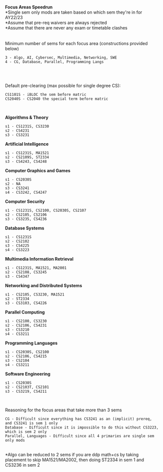 **Focus Areas Speedrun** </br>
*Single sem only mods are taken based on which sem they're in for AY22/23 </br>
*Assume that pre-req waivers are always rejected </br>
*Assume that there are never any exam or timetable clashes </br>
</br>
</br>
Minimum number of sems for each focus area (constructions provided below)
```
3 - Algo, AI, Cybersec, Multimedia, Networking, SWE
4 - CG, Database, Parallel, Programming Langs
```
</br>
</br>

Default pre-clearing (max possible for single degree CS):
```
CS1101S - iBLOC the sem before matric
CS2040S - CS2040 the special term before matric
```
</br>

**Algorithms & Theory**
```
s1 - CS1231S, CS3230
s2 - CS4231
s3 - CS3231
```
**Artificial Intelligence**
```
s1 - CS1231S, MA1521
s2 - CS2109S, ST2334
s3 - CS4243, CS4248
```
**Computer Graphics and Games**
```
s1 - CS2030S
s2 - NA
s3 - CS3241
s4 - CS3242, CS4247
```
**Computer Security**
```
s1 - CS1231S, CS2100, CS2030S, CS2107
s2 - CS2105, CS2106
s3 - CS3235, CS4236
```
**Database Systems**
```
s1 - CS1231S
s2 - CS2102
s3 - CS4225
s4 - CS3223
```
**Multimedia Information Retrieval**
```
s1 - CS1231S, MA1521, MA2001
s2 - CS2108, CS3245
s3 - CS4347
```
**Networking and Distributed Systems**
```
s1 - CS2105, CS3230, MA1521
s2 - ST2334
s3 - CS3103, CS4226
```
**Parallel Computing**
```
s1 - CS2100, CS3230
s2 - CS2106, CS4231
s3 - CS3210
s4 - CS3211
```
**Programming Languages**
```
s1 - CS2030S, CS2100
s2 - CS2106, CS4215
s3 - CS2104
s4 - CS3211
```
**Software Engineering**
```
s1 - CS2030S
s2 - CS2103T, CS2101
s3 - CS3219, CS4211
```
</br>

Reasoning for the focus areas that take more than 3 sems
```
CG - Difficult since everything has CS3241 as an (implicit) prereq, and CS3241 is sem 1 only
Database - Difficult since it is impossible to do this without CS3223, which is sem 2 only
Parallel, Languages - Difficult since all 4 primaries are single sem only mods
```
</br>
*Algo can be reduced to 2 sems if you are ddp math+cs by taking placement to skip MA1521/MA2002, then doing ST2334 in sem 1 and CS3236 in sem 2
